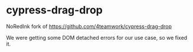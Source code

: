 # cypress-drag-drop

NoRedInk fork of https://github.com/4teamwork/cypress-drag-drop

We were getting some DOM detached errors for our use case, so we fixed it.

